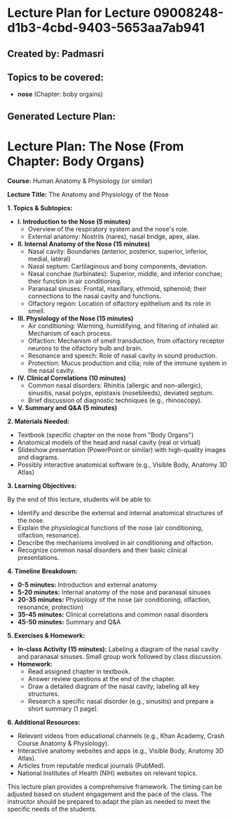 # Lecture Plan for Lecture 09008248-d1b3-4cbd-9403-5653aa7ab941

## Created by: Padmasri

## Topics to be covered:

- **nose** (Chapter: boby orgains)

## Generated Lecture Plan:

# Lecture Plan: The Nose (From Chapter: Body Organs)

**Course:** Human Anatomy & Physiology (or similar)

**Lecture Title:** The Anatomy and Physiology of the Nose

**1. Topics & Subtopics:**

* **I. Introduction to the Nose (5 minutes)**
    *  Overview of the respiratory system and the nose's role.
    *  External anatomy:  Nostrils (nares), nasal bridge, apex, alae.
* **II. Internal Anatomy of the Nose (15 minutes)**
    *  Nasal cavity:  Boundaries (anterior, posterior, superior, inferior, medial, lateral)
    *  Nasal septum:  Cartilaginous and bony components, deviation.
    *  Nasal conchae (turbinates): Superior, middle, and inferior conchae; their function in air conditioning.
    *  Paranasal sinuses: Frontal, maxillary, ethmoid, sphenoid; their connections to the nasal cavity and functions.  
    *  Olfactory region: Location of olfactory epithelium and its role in smell.
* **III. Physiology of the Nose (15 minutes)**
    *  Air conditioning: Warming, humidifying, and filtering of inhaled air.  Mechanism of each process.
    *  Olfaction:  Mechanism of smell transduction, from olfactory receptor neurons to the olfactory bulb and brain.
    *  Resonance and speech:  Role of nasal cavity in sound production.
    *  Protection:  Mucus production and cilia; role of the immune system in the nasal cavity.
* **IV. Clinical Correlations (10 minutes)**
    *  Common nasal disorders:  Rhinitis (allergic and non-allergic), sinusitis, nasal polyps, epistaxis (nosebleeds), deviated septum.
    *  Brief discussion of diagnostic techniques (e.g., rhinoscopy).
* **V. Summary and Q&A (5 minutes)**


**2. Materials Needed:**

*  Textbook (specific chapter on the nose from "Body Organs")
*  Anatomical models of the head and nasal cavity (real or virtual)
*  Slideshow presentation (PowerPoint or similar) with high-quality images and diagrams.
*  Possibly interactive anatomical software (e.g., Visible Body, Anatomy 3D Atlas)


**3. Learning Objectives:**

By the end of this lecture, students will be able to:

* Identify and describe the external and internal anatomical structures of the nose.
* Explain the physiological functions of the nose (air conditioning, olfaction, resonance).
* Describe the mechanisms involved in air conditioning and olfaction.
* Recognize common nasal disorders and their basic clinical presentations.


**4. Timeline Breakdown:**

* **0-5 minutes:** Introduction and external anatomy
* **5-20 minutes:** Internal anatomy of the nose and paranasal sinuses
* **20-35 minutes:** Physiology of the nose (air conditioning, olfaction, resonance, protection)
* **35-45 minutes:** Clinical correlations and common nasal disorders
* **45-50 minutes:** Summary and Q&A


**5. Exercises & Homework:**

* **In-class Activity (15 minutes):**  Labeling a diagram of the nasal cavity and paranasal sinuses.  Small group work followed by class discussion.
* **Homework:**
    * Read assigned chapter in textbook.
    * Answer review questions at the end of the chapter.
    * Draw a detailed diagram of the nasal cavity, labeling all key structures.
    * Research a specific nasal disorder (e.g., sinusitis) and prepare a short summary (1 page).


**6. Additional Resources:**

*  Relevant videos from educational channels (e.g., Khan Academy, Crash Course Anatomy & Physiology).
*  Interactive anatomy websites and apps (e.g., Visible Body, Anatomy 3D Atlas).
*  Articles from reputable medical journals (PubMed).
*  National Institutes of Health (NIH) websites on relevant topics.


This lecture plan provides a comprehensive framework.  The timing can be adjusted based on student engagement and the pace of the class.  The instructor should be prepared to adapt the plan as needed to meet the specific needs of the students.
